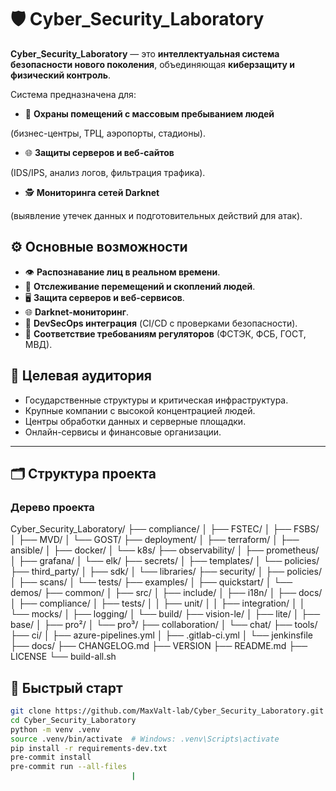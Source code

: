 # 🛡 Cyber_Security_Laboratory

**Cyber_Security_Laboratory** — это **интеллектуальная система безопасности нового поколения**, объединяющая **киберзащиту и физический контроль**.  

Система предназначена для:

- 🏢 **Охраны помещений с массовым пребыванием людей**

(бизнес-центры, ТРЦ, аэропорты, стадионы).

- 🌐 **Защиты серверов и веб-сайтов**

(IDS/IPS, анализ логов, фильтрация трафика).
  
- 🕵️ **Мониторинга сетей Darknet**

 (выявление утечек данных и подготовительных действий для атак).  

## ⚙️ Основные возможности

- 👁 **Распознавание лиц в реальном времени**.  
- 🚶 **Отслеживание перемещений и скоплений людей**.  
- 🖥 **Защита серверов и веб-сервисов**.  
- 🌐 **Darknet-мониторинг**.  
- 📡 **DevSecOps интеграция** (CI/CD с проверками безопасности).  
- 🧾 **Соответствие требованиям регуляторов** (ФСТЭК, ФСБ, ГОСТ, МВД).  

## 🎯 Целевая аудитория

- Государственные структуры и критическая инфраструктура.  
- Крупные компании с высокой концентрацией людей.  
- Центры обработки данных и серверные площадки.  
- Онлайн-сервисы и финансовые организации.  

---

## 🗂 Структура проекта

### Дерево проекта

Cyber_Security_Laboratory/
├── compliance/
│ ├── FSTEC/
│ ├── FSBS/
│ ├── MVD/
│ └── GOST/
├── deployment/
│ ├── terraform/
│ ├── ansible/
│ ├── docker/
│ └── k8s/
├── observability/
│ ├── prometheus/
│ ├── grafana/
│ └── elk/
├── secrets/
│ ├── templates/
│ └── policies/
├── third_party/
│ ├── sdk/
│ └── libraries/
├── security/
│ ├── policies/
│ ├── scans/
│ └── tests/
├── examples/
│ ├── quickstart/
│ └── demos/
├── common/
│ ├── src/
│ ├── include/
│ ├── i18n/
│ ├── docs/
│ ├── compliance/
│ ├── tests/
│ │ ├── unit/
│ │ ├── integration/
│ │ └── mocks/
│ ├── logging/
│ └── build/
├── vision-le/
│ ├── lite/
│ ├── base/
│ ├── pro²/
│ └── pro³/
├── collaboration/
│ └── chat/
├── tools/
├── ci/
│ ├── azure-pipelines.yml
│ ├── .gitlab-ci.yml
│ └── jenkinsfile
├── docs/
├── CHANGELOG.md
├── VERSION
├── README.md
├── LICENSE
└── build-all.sh
## 🚀 Быстрый старт

```bash
git clone https://github.com/MaxValt-lab/Cyber_Security_Laboratory.git
cd Cyber_Security_Laboratory
python -m venv .venv
source .venv/bin/activate  # Windows: .venv\Scripts\activate
pip install -r requirements-dev.txt
pre-commit install
pre-commit run --all-files
                           |
